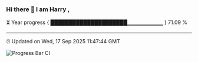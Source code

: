 ### Hi there 👋 I am Harry , 

⏳ Year progress { █████████████████████▁▁▁▁▁▁▁▁▁ } 71.09 %

---

⏰ Updated on Wed, 17 Sep 2025 11:47:44 GMT

![Progress Bar CI](https://github.com/duykhang68/duykhang68/workflows/Progress%20Bar%20CI/badge.svg)
